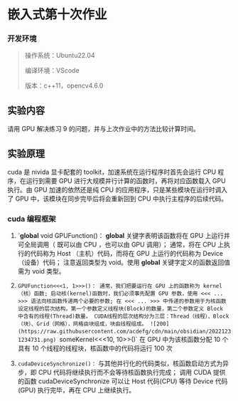# 嵌入式第十次作业

### 开发环境

> 操作系统：Ubuntu22.04
> 
> 编译环境：VScode
> 
> 版本：c++11，opencv4.6.0

## 实验内容
请用 GPU 解决练习 9 的问题，并与上次作业中的方法比较计算时间。

## 实验原理
cuda 是 nivida 显卡配套的 toolkit，加速系统在运行程序时首先会运行 CPU 程序，在运行到需要 GPU 进行大规模并行计算的函数时，再将对应函数载入 GPU 执行。由 GPU 加速的依然还是纯 CPU 的应用程序，只是某些模块在运行时调入了 GPU 中，该模块在同步完毕后将会重新回到 CPU 中执行主程序的后续代码。
### cuda 编程框架

1.  `__global__ void GPUFunction()：
__global__ 关键字表明该函数将在 GPU 上运行并可全局调用（ 既可以由 CPU ，也可以由 GPU 调用）；
通常，将在 CPU 上执行的代码称为 Host （主机）代码，而将在 GPU 上运行的代码称为 Device （设备）代码；
注意返回类型为 void。使用 __global__ 关键字定义的函数返回值需为 void 类型。

2. `GPUFunction<<<1, 1>>>()：
通常，我们把要运行在 GPU 上的函数称为 kernel （核）函数;
启动核(kernel)函数时，我们必须事先配置 GPU 参数，使用 <<< ... >>> 语法向核函数传递两个必要的参数;
在 <<< ... >>> 中传递的参数用于为核函数设定线程的层次结构，第一个参数定义线程块(Block)的数量，第二个参数定义 Block 中含有的线程(Thread)数量。
CUDA线程的层次结构分为三层：Thread（线程）、Block（块）、Grid（网格），网格由块组成，块由线程组成。
![200](https://raw.githubusercontent.com/acdefg/cdn/main/obsidian/20221231234731.png)
`someKernel<<<10, 10>>()` 在 GPU 中为该核函数分配 10 个具有 10 个线程的线程块，核函数中的代码将运行 100 次

3. `cudaDeviceSynchronize()：`
与其他并行化的代码类似，核函数启动方式为异步，即 CPU 代码将继续执行而不会等待核函数执行完成；
调用 CUDA 提供的函数 cudaDeviceSynchronize 可以让 Host 代码(CPU) 等待 Device 代码(GPU) 执行完毕，再在 CPU 上继续执行。


